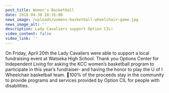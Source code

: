 ```yaml
---
post_title: Women's Basketball
date: 2018-04-30 10:16:00
news_image: /uploads/womens-basketball-wheelchair-game.jpg
news_image_alt: ''
description: Lady Cavaliers support Option CIL!
video_content: false
video_link: ''
---
```


On Friday, April 20th the Lady Cavaliers were able to support a local fundraising event at Watseka High School. Thank you Options Center for Independent Living for asking the KCC women’s basketball program to participate in this year’s fundraiser- and having the honor to play the U of I Wheelchair basketball team. 🏀100% of the proceeds stay in the community to provide programs and services provided by Option CIL for people with disabilities.
